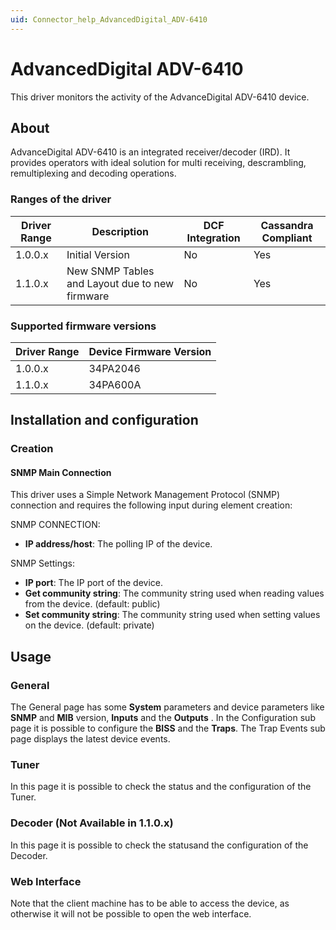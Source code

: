 ```yaml
---
uid: Connector_help_AdvancedDigital_ADV-6410
---
```


# AdvancedDigital ADV-6410

This driver monitors the activity of the AdvanceDigital ADV-6410 device.

## About

AdvanceDigital ADV-6410 is an integrated receiver/decoder (IRD). It provides operators with ideal solution for multi receiving, descrambling, remultiplexing and decoding operations.

### Ranges of the driver

| **Driver Range** | **Description**                                | **DCF Integration** | **Cassandra Compliant** |
|------------------|------------------------------------------------|---------------------|-------------------------|
| 1.0.0.x          | Initial Version                                | No                  | Yes                     |
| 1.1.0.x          | New SNMP Tables and Layout due to new firmware | No                  | Yes                     |

### Supported firmware versions

| **Driver Range** | **Device Firmware Version** |
|------------------|-----------------------------|
| 1.0.0.x          | 34PA2046                    |
| 1.1.0.x          | 34PA600A                    |

## Installation and configuration

### Creation

#### SNMP Main Connection

This driver uses a Simple Network Management Protocol (SNMP) connection and requires the following input during element creation:

SNMP CONNECTION:

- **IP address/host**: The polling IP of the device.

SNMP Settings:

- **IP port**: The IP port of the device.
- **Get community string**: The community string used when reading values from the device. (default: public)
- **Set community string**: The community string used when setting values on the device. (default: private)

## Usage

### General

The General page has some **System** parameters and device parameters like **SNMP** and **MIB** version, **Inputs** and the **Outputs** . In the Configuration sub page it is possible to configure the **BISS** and the **Traps**. The Trap Events sub page displays the latest device events.

### Tuner

In this page it is possible to check the status and the configuration of the Tuner.

### Decoder (Not Available in 1.1.0.x)

In this page it is possible to check the statusand the configuration of the Decoder.

### Web Interface

Note that the client machine has to be able to access the device, as otherwise it will not be possible to open the web interface.
